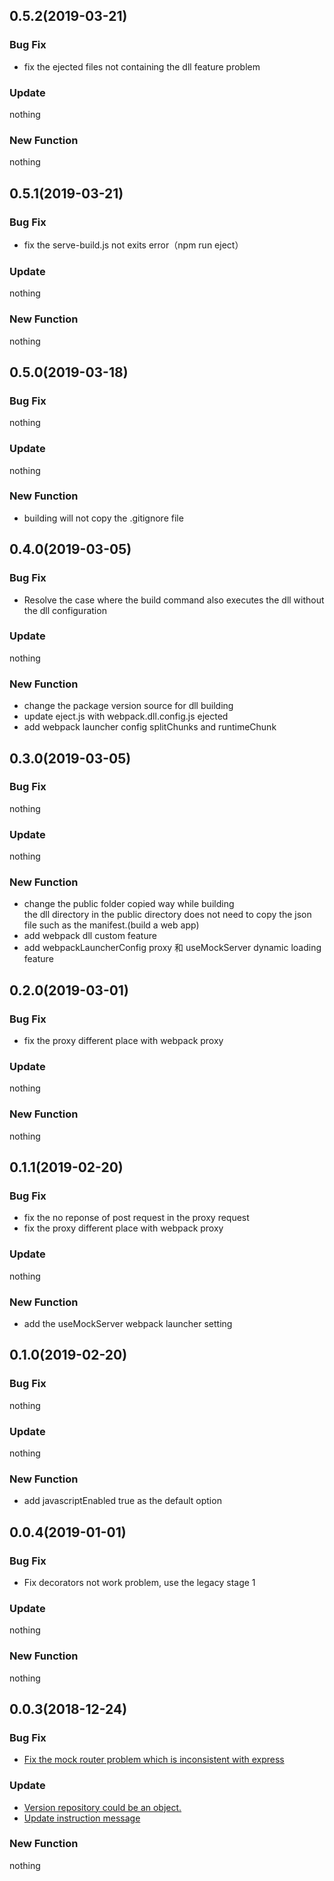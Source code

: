 ## 0.5.2(2019-03-21)

### Bug Fix

- fix the ejected files not containing the dll feature problem

### Update

nothing

### New Function

nothing

## 0.5.1(2019-03-21)

### Bug Fix

- fix the serve-build.js not exits error（npm run eject）

### Update

nothing

### New Function

nothing

## 0.5.0(2019-03-18)

### Bug Fix

nothing

### Update

nothing

### New Function

- building will not copy the .gitignore file

## 0.4.0(2019-03-05)

### Bug Fix

- Resolve the case where the build command also executes the dll without the dll configuration

### Update

nothing

### New Function

- change the package version source for dll building
- update eject.js with webpack.dll.config.js ejected
- add webpack launcher config splitChunks and runtimeChunk

## 0.3.0(2019-03-05)

### Bug Fix

nothing

### Update

nothing

### New Function

- change the public folder copied way while building  
  the dll directory in the public directory does not need to copy the json file such as the manifest.(build a web app)
- add webpack dll custom feature
- add webpackLauncherConfig proxy 和 useMockServer dynamic loading feature

## 0.2.0(2019-03-01)

### Bug Fix

- fix the proxy different place with webpack proxy

### Update

nothing

### New Function

nothing

## 0.1.1(2019-02-20)

### Bug Fix

- fix the no reponse of post request in the proxy request
- fix the proxy different place with webpack proxy

### Update

nothing

### New Function

- add the useMockServer webpack launcher setting

## 0.1.0(2019-02-20)

### Bug Fix

nothing

### Update

nothing

### New Function

- add javascriptEnabled true as the default option

## 0.0.4(2019-01-01)

### Bug Fix

- Fix decorators not work problem, use the legacy stage 1

### Update

nothing

### New Function

nothing

## 0.0.3(2018-12-24)

### Bug Fix

- [Fix the mock router problem which is inconsistent with express](https://github.com/dog-days/webpack-launcher/commit/c75b2054a96a0dc09029484aba1a096209001cf9)

### Update

- [Version repository could be an object.](https://github.com/dog-days/webpack-launcher/commit/745cb989b31cb7e2e204e1e2faf19f8d366c3240)
- [Update instruction message](https://github.com/dog-days/webpack-launcher/commit/e15e56da203bc0c2e62a0deacbfdf6299bbc61f5)

### New Function

nothing

